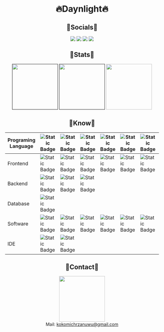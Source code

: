 <div align="center">

# 🔥Daynlight🔥
</div>

<div align="center">

  ## 🎏Socials🎏
  <a href="https://daynlight.github.io/WebBio/"><img src="https://img.shields.io/badge/Website-red"></a>
  <a href="https://twitter.com/K0k0miUwU"><img src="https://img.shields.io/badge/Twitter-blue"></a>
  <a href="https://www.reddit.com/user/DaynlightUwU"><img src="https://img.shields.io/badge/Reddit-orange"></a>
  <a href="https://leetcode.com/kokomichrzan/"><img src="https://img.shields.io/badge/LeetCode-darkorange"></a>
</div>

<div align=center>

## 💖Stats💖
<a href=""><img height=150px src="https://streak-stats.demolab.com?user=daynlight&theme=violet-dark"></a>
<a href=""><img height=150px src="https://github-readme-stats.vercel.app/api?username=daynlight&show_icons=true&theme=radical"></a>
<a href="https://github.com/daynlight?tab=repositories"><img height=150px src="https://github-readme-stats.vercel.app/api/top-langs/?username=daynlight&theme=dark"></a>
</div>

<div align=center>

## 🎀Know🎀
  
| Programing Language | ![Static Badge](https://img.shields.io/badge/python-green?logo=python) | ![Static Badge](https://img.shields.io/badge/C%2B%2B-green?logo=c%2B%2B) | ![Static Badge](https://img.shields.io/badge/c%23-darkred?logo=C%23) | ![Static Badge](https://img.shields.io/badge/Java-darkred?logo=Java)  | ![Static Badge](https://img.shields.io/badge/Lua-darkred?logo=lua) | ![Static Badge](https://img.shields.io/badge/Ruby-darkred?logo=ruby) |   |
|---------------------|---------------------|---------------------|---------------------|---------------------|---------------------|---------------------|---------------------|
| Frontend | ![Static Badge](https://img.shields.io/badge/HTML-green?logo=HTML) | ![Static Badge](https://img.shields.io/badge/JavaScript-green?logo=javascript) | ![Static Badge](https://img.shields.io/badge/CSS-green?logo=CSS) | ![Static Badge](https://img.shields.io/badge/Vite-green?logo=vite) | ![Static Badge](https://img.shields.io/badge/markdown-yellow?logo=markdown) | ![Static Badge](https://img.shields.io/badge/Vue-darkred?logo=vue) | ![Static Badge](https://img.shields.io/badge/React-darkred?logo=react) |
| Backend | ![Static Badge](https://img.shields.io/badge/NodeJS-green?logo=nodejs) | ![Static Badge](https://img.shields.io/badge/express-green?logo=express) | ![Static Badge](https://img.shields.io/badge/PHP-green?logo=php) |
| Database | ![Static Badge](https://img.shields.io/badge/MySql-green?logo=MySql) | 
| Software | ![Static Badge](https://img.shields.io/badge/TODOist-green?logo=TODOist) | ![Static Badge](https://img.shields.io/badge/Krita-green?logo=krita) | ![Static Badge](https://img.shields.io/badge/Inkscape-green?logo=inkscape) | ![Static Badge](https://img.shields.io/badge/Github_Desktop-green?logo=githubdesktop) | ![Static Badge](https://img.shields.io/badge/Gimp-green?logo=gimp) | ![Static Badge](https://img.shields.io/badge/Blender-green?logo=blender) |
| IDE | ![Static Badge](https://img.shields.io/badge/VScode-green?logo=visualstudiocode) | ![Static Badge](https://img.shields.io/badge/MSVS-green?logo=visualstudio) |
</div>

<div align=center>

## 👀Contact👀
<a href="https://discordapp.com/users/564148738910584842"><img height=150px src="https://discord-readme-badge.vercel.app/api?id=564148738910584842"></a></br>
Mail: kokomichrzanuwu@gmail.com
</div>
